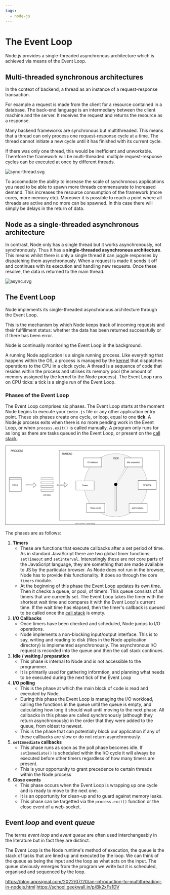 ```yaml
---
tags:
  - node-js
---
```


# The Event Loop

Node.js provides a single-threaded asynchronous architecture which is achieved
via means of the Event Loop.

## Multi-threaded synchronous architectures

In the context of backend, a thread as an instance of a request-response
transaction.

For example a request is made from the client for a resource contained in a
database. The back-end language is an intermediary between the client machine
and the server. It receives the request and returns the resource as a response.

Many backend frameworks are synchronous but multithreaded. This means that a
thread can only process one request-response cycle at a time. The thread cannot
initiate a new cycle until it has finished with its current cycle.

If there was only one thread, this would be inefficient and unworkable.
Therefore the framework will be multi-threaded: multiple request-response cycles
can be executed at once by different threads.

![sync-thread.svg](sync-thread.svg)

To accomodate the ability to increase the scale of synchronous applications you
need to be able to spawn more threads commensurate to increased demand. This
increases the resource consumption of the framework (more cores, more memory
etc). Moreover it is possible to reach a point where all threads are active and
no more can be spawned. In this case there will simply be delays in the return
of data.

## Node as a single-threaded asynchronous architecture

In contrast, Node only has a single thread but it works asynchronously, not
synchronously. Thus it has a **single-threaded asynchronous architecture**. This
means whilst there is only a single thread it can juggle responses by
dispatching them asynchronously. When a request is made it sends it off and
continues with its execution and handling new requests. Once these resolve, the
data is returned to the main thread.

![async.svg](async.svg)

## The Event Loop

Node implements its single-threaded asynchronous architecture through the Event
Loop.

This is the mechanism by which Node keeps track of incoming requests and their
fulfillment status: whether the data has been returned successfully or if there
has been error.

Node is continually monitoring the Event Loop in the background.

A running Node application is a single running process. Like everything that
happens within the OS, a process is managed by the
[kernel](The_Kernel.md) that dispatches operations to the CPU
in a clock cycle. A thread is a sequence of code that resides within the process
and utilises its memory pool (the amount of memory assigned by the kernel to the
Node process). The Event Loop runs on CPU ticks: a tick is a single run of the
Event Loop.

### Phases of the Event Loop

The Event Loop comprises six phases. The Event Loop starts at the moment Node
begins to execute your `index.js` file or any other application entry point.
These six phases create one cycle, or loop, equal to one **tick**. A Node.js
process exits when there is no more pending work in the Event Loop, or when
`process.exit()` is called manually. A program only runs for as long as there
are tasks queued in the Event Loop, or present on the
[call stack](Call_stack.md).

![](/img/node-event-loop.svg)

The phases are as follows:

1. **Timers**
   - These are functions that execute callbacks after a set period of time. As
     in standard JavaScript there are two global timer functions: `setTimeout`
     and `setInterval`. Interestingly these are not core parts of the JavaScript
     language, they are something that are made available to JS by the
     particular browser. As Node does not run in the browser, Node has to
     provide this functionality. It does so through the core `timers` module.
   - At the beginning of this phase the Event Loop updates its own time. Then it
     checks a queue, or pool, of timers. This queue consists of all timers that
     are currently set. The Event Loop takes the timer with the shortest wait
     time and compares it with the Event Loop's current time. If the wait time
     has elapsed, then the timer's callback is queued to be called once the
     [call stack](Call_stack.md) is empty.
2. **I/O Callbacks**
   - Once timers have been checked and scheduled, Node jumps to I/O operations.
   - Node implements a non-blocking input/output interface. This is to say,
     writing and reading to disk (files in the Node application directory) is
     implemented asynchronously. The asynchronous I/O request is recorded into
     the queue and then the call stack continues.
3. **Idle / waiting / preparation**
   - This phase is internal to Node and is not accessible to the programmer.
   - It is primarily used for gathering informtion, and planning what needs to
     be executed during the next tick of the Event Loop
4. **I/O polling**
   - This is the phase at which the main block of code is read and executed by
     Node.
   - During this phase the Event Loop is managing the I/O workload, calling the
     functions in the queue until the queue is empty, and calculating how long
     it should wait until moving to the next phase. All callbacks in this phase
     are called synchronously (although they return asynchronously) in the order
     that they were added to the queue, from oldest to newest.
   - This is the phase that can potentially block our application if any of
     these callbacks are slow or do not return asynchronously.
5. **`setImmediate` callbacks**
   - This phase runs as soon as the poll phase becomes idle. If `setImmediate()`
     is scheduled within the I/O cycle it will always be executed before other
     timers regardless of how many timers are present.
   - This is your opportunity to grant precedence to certain threads within the
     Node process
6. **Close events**
   - This phase occurs when the Event Loop is wrapping up one cycle and is ready
     to move to the next one.
   - It is an opportunity for clean-up and to guard against memory leaks.
   - This phase can be targetted via the `process.exit()` function or the close
     event of a web-socket.

## Event _loop_ and event _queue_

The terms _event loop_ and _event queue_ are often used interchangeably in the
literature but in fact they are distinct.

The Event Loop is the Node runtime's method of execution, the queue is the stack
of tasks that are lined up and executed by the loop. We can think of the queue
as being the input and the loop as what acts on the input. The queue obviously
emerges from the program we write but it is scheduled, organised and sequenced
by the loop.

https://blog.appsignal.com/2022/07/20/an-introduction-to-multithreading-in-nodejs.html
https://school.geekwall.in/p/Bk2xFs1DV
